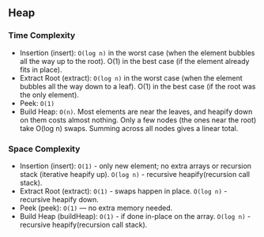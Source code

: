 ## Heap

### Time Complexity
- Insertion (insert): `O(log n)` in the worst case (when the element bubbles all the way up to the root). O(1) in the best case (if the element already fits in place).
- Extract Root (extract): `O(log n)` in the worst case (when the element bubbles all the way down to a leaf). O(1) in the best case (if the root was the only element).
- Peek: `O(1)`
- Build Heap: `O(n)`. Most elements are near the leaves, and heapify down on them costs almost nothing. Only a few nodes (the ones near the root) take O(log n) swaps. Summing across all nodes gives a linear total.

### Space Complexity

- Insertion (insert): `O(1)` - only  new element; no extra arrays or recursion stack (iterative heapify up). `O(log n)` - recursive heapify(recursion call stack).
- Extract Root (extract): `O(1)` - swaps happen in place. `O(log n)` -  recursive heapify down.
- Peek (peek): `O(1)` — no extra memory needed.
- Build Heap (buildHeap): `O(1)` - if done in-place on the array. `O(log n)` -  recursive heapify(recursion call stack).
